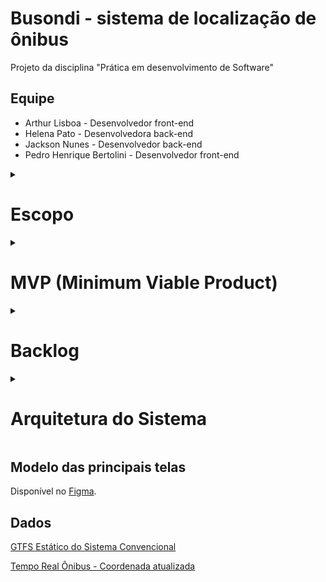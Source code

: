 # Busondi - sistema de localização de ônibus
Projeto da disciplina "Prática em desenvolvimento de Software"

## Equipe
- Arthur Lisboa - Desenvolvedor front-end
- Helena Pato - Desenvolvedora back-end
- Jackson Nunes - Desenvolvedor back-end
- Pedro Henrique Bertolini - Desenvolvedor front-end

<details>
  <summary>
    <h1>Escopo</h1>
  </summary>

### Funcional

O principal objetivo do sistema é o acompanhamento de linhas de ônibus na cidade de Belo Horizonte, MG. Ele terá as funcionalidades de listar os horários previstos de chegada dos ônibus de acordo com sua grade agendada, além do acompanhamento da posição dos veículos em tempo real, usando [informações da  prefeitura do município](https://dados.pbh.gov.br/dataset/tempo_real_onibus_-_coordenada/resource/d7ce6e9b-343f-4e83-8b46-68fa90a12d59?inner_span=True). O sistema também será capaz de sugerir uma ou mais rotas, dados um endereço de partida e um de destino. As rotas sugeridas poderão envolver mais de uma linha de ônibus que cumpram esse percurso.

### Tecnológico
Para a implementação do back-end do projeto serão utilizados a linguagem Python e o framework Flask, com o banco de dados sqlite. No caso do front-end, será utilizado o framework Angular, que é baseado na linguagem TypeScript.
</details>

<details>
  <summary>
    <h1>MVP (Minimum Viable Product)</h1>
  </summary>

A criação de um MVP para o sistema Busondi se basearia no tipo conhecido como **Mágico de Oz**, no qual a entrega de soluções é feita manualmente, por pessoas reais. Em suma, uma interface de interação seria oferecida ao cliente, através da qual ele estaria apto a solicitar um dos dois serviços principais do sistema: o acompanhamento de uma linha de ônibus específica, oferecendo seu respectivo identificador ou a verificação de rotas possíveis, dando um endereço de partida e outro de destino. Tendo recebido os dados, uma equipe nos bastidores entraria em ação, procurando manualmente as informações em sistemas de terceiros (como na [consulta de itinerários da BHTRANS](https://prefeitura.pbh.gov.br/bhtrans/informacoes/transportes/onibus/consulta-itinerarios)) para só então retornar a resposta ao usuário. Nesse caso, não seriam fornecidos dados em tempo real, devido à complexidade para realizar tal tarefa de modo manual; seriam retornados, pois, os dados estáticos, bem como previsões de tempo de embarque e chegada. Nessa estratégia, o tempo gasto em desenvolvimento seria basicamente na parte de front-end, cuja equipe poderia fornecer uma interface simples em tempo hábil. 

É válido ressaltar, no entanto, que a criação de um MVP para esse tipo de sistema talvez não seja a melhor estratégia a ser adotada, uma vez que se baseia em uma ideia já existente e amplamente utilizada no mundo real. No lugar, poderiam ser adotadas ferramentas de Product Discovery, como Jobs to be Done.
</details>

<details>
  <summary>
    <h1>Backlog</h1>
  </summary>

### Do Produto

1. Como usuário do sistema Busondi, quero descobrir quais linhas de ônibus passam por um ponto de ônibus.
2. Como usuário do sistema Busondi, quero descobrir qual o horário agendado para uma dada linha de ônibus passar por um dado ponto.
3. Como usuário do sistema Busondi, quero (fazer login para) salvar linhas, pontos de ônibus e endereços que uso frequentemente e ter acesso rápido a eles.
4. Como usuário do sistema Busondi, quero salvar um ponto, uma linha e um horário em que, quando o ônibus se aproximar, serei notificado.
5. Como usuário do sistema Busondi, quero descobrir qual a posição atual do ônibus em meio a sua rota.
6. Como usuário do sistema Busondi, quero poder ver toda a rota de uma dada linha de ônibus, destacando todas as suas paradas, incluindo seu ponto final.
7. Como usuário do sistema Busondi, quero descobrir qual a previsão de chegada do ônibus, baseada em sua posição atual.
8. Como usuário do sistema Busondi, quero descobrir qual o ponto de ônibus mais próximo em que a minha linha passa e em qual sentido.
9. Como usuário do sistema Busondi, quero fornecer um endereço de partida e outro de destino e receber sugestões de linhas de ônibus que fazem esse percurso.
10. Como usuário do sistema Busondi, quero poder ver um mapa do meu entorno que destaque pontos de ônibus próximos, que podem ser selecionados.
11. Como usuário do sistema Busondi, quero poder dar feedbacks sobre as previsões fornecidas pelo sistema, por exemplo, se um ônibus já passou ou não.

### Do Sprint 2

Tarefas técnicas back-end
  - Fazer diagrama da arquitetura do sistema [Helena]
  - Fazer esquema relacional do BD [Helena]
  - Criar banco de dados sqlite com as entidades do sistema [Jackson]
  - Criar projeto Flask [Jackson]

Tarefas técnicas front-end
  - Definir organização do projeto [Pedro]
  - Definir arquitetura [Arthur]
  - Definição de bibliotecas e frameworks adicionais [Pedro e Arthur]

História 1: Como usuário do sistema Busondi, quero descobrir quais linhas de ônibus passam por um ponto de ônibus.

Tarefas:
  - Obter [dados GTFS estáticos](https://dados.pbh.gov.br/dataset/gtfs-estatico-do-sistema-convencional) de ônibus em BH [Helena]
  - Processar os dados para ficarem no formato condizente com o esquema relacional [Helena]
  - Inserir os dados no BD [Jackson]
  - Criar endpoint `GET /stops` que retorna a lista de pontos cadastrados [Helena]
  - Criar endpoint `GET /stops/<stop_id>` que retorna a lista de linhas que passam por um dado ponto [Helena]
  - Criar interface do endpoint `GET /stops` [Arthur]
  - Criar interface do endpoint `GET /stops/<stop_id>` [Pedro]

História 2: Como usuário do sistema Busondi, quero descobrir qual o horário agendado para uma dada linha de ônibus passar por um dado ponto.

Tarefas:
  - Implementar algoritmo para calcular, dado o horário de partida e a localização do ponto, quanto tempo o ônibus deve demorar a chegar [Jackson]
  - Complementar o endpoint `GET /stops/<stop_id>` com a informação de, dada a hora atual, qual o próximo horário agendado para cada linha passar em dado ponto, usando o algoritmo citado acima [Jackson]
  - Adicionar, na interfacedo endpoint `GET /stops/<stop_id>`, o horário agendado de chegada de cada linha [Arthur]

História 3: Como usuário do sistema Busondi, quero (fazer login para) salvar linhas, pontos de ônibus e endereços que uso frequentemente e ter acesso rápido a eles.

Tarefas:
  - Criar CRUD de usuário [Helena]
  - Criar lógica de login de usuário [Jackson]
  - Adicionar tabela de favoritos do usuário no banco de dados [Jackson]
  - Criar CRUD de favoritos [Helena]
  - Criar interfaces de:
    * Criação de usuário, [Arthur]
    * Login, [Arthur]
    * Informações do usuário, [Pedro]
    * Listagem de favoritos [Pedro]

História 5: Como usuário do sistema Busondi, quero descobrir qual a posição atual do ônibus em meio a sua rota.

Tarefas:
  - Obter [dados de posição atual dos ônibus](https://dados.pbh.gov.br/dataset/tempo_real_onibus_-_coordenada) [Jackson]
  - Implementar lógica de atualização dos dados de posição atual dos ônibus [Jackson]
  - Criar endpoint `GET /current-position/<route_id>` que retorna a informação de posição atual do ônibus [Helena]
  - Criar interface com mapa que mostra a posição atual do ônibus em meio à sua rota (shape) [Pedro]

História 6: Como usuário do sistema Busondi, quero poder ver toda a rota de uma dada linha de ônibus, destacando todas as suas paradas, incluindo seu ponto final.

Tarefas: 
   - Criar endpoint `GET /routes/<route_id>` que retorna a informação de toda a rota do ônibus com seus pontos de parada [Jackson]
   - Criar interface com mapa que mostra toda a rota do ônibus com seus pontos de parada [Arthur]
</details>
 
<details>
  <summary>
    <h1>Arquitetura do Sistema</h1>
  </summary>

### Arquitetura Hexagonal
A Arquitetura Hexagonal consiste em criar componentes desacoplados, cuja conexão é feita por adaptadores e portas. O sistema Busondi se beneficia desse padrão arquitetural para ter independência entre lógica de aplicação e tecnologia, o que permite a substituição de componentes individualmente sem interferir no restante do projeto, além de aumentar a testabilidade. A arquitetura completa pode ser observada na imagem a seguir:
  
![DiagramaArquitetura (1)](https://user-images.githubusercontent.com/42253628/172080823-3c524ba5-41da-4698-afaf-c01a922fed0d.jpg)

Como é possível observar, existem dois tipos de portas: 
- **Portas de entrada:** funcionam como interfaces para as classes externas acessarem métodos da classes de domínio. Um exemplo é a porta ```GetStop```, que retorna métodos de ```GetStopImpl```.
```python
class GetStop:
    def get_all_stops():
        return GetStopImpl.get_all_stops_impl()

    def get_stop_by_id(stop_id):
        return GetStopImpl.get_stop_by_id_impl(stop_id)

    def get_stops_coordinates(stops_list):
        return GetStopImpl.get_stops_coordinates_impl(stops_list)

    def get_stops_from_route(route_id):
        return GetStopImpl.get_stops_from_route_impl(route_id)
```

- **Portas de saída:** funcionam como interfaces para classes de domínio acessarem métodos de classes externas. A classe ```StopsRepository``` desempenha essa função, chamando métodos da classe ```StopsRepositoryImpl```.
```python
class StopsRepository:
    
    def return_all_stops():
        return StopsRepositoryImpl.return_all_stops_impl()

    def return_stop_by_id(stop_id):
        return StopsRepositoryImpl.return_stop_by_id_impl(stop_id)

    def return_all_stops_in_list(stops_list):
        return StopsRepositoryImpl.return_all_stops_in_list_impl(stops_list)
```

Também existem dois tipos de adaptadores: 
* Aqueles que recebem requisições de fora do sistema e chamam os métodos adequados através das portas de entrada, como o ```bus_stops_controller.py```, que chama o método ```get_all_stops()``` pela ```porta GetStop```.
```python
  def list_stops():
    stops_list = GetStop.get_all_stops()

    stops_dict = {}
    for stop in stops_list:
        stops_dict[stop.stop_id] = {
            'stop_lat' : stop.stop_lat,
            'stop_lon': stop.stop_lon,
            'stop_name' : stop.stop_name
        }
        
    return make_response(jsonify(stops_dict), 200)
```
  
* Aqueles que recebem chamadas vindas de dentro do domínio, através de uma porta de saída e realiza a conexão com um sistema externo, como por exemplo um Banco de Dados. A classe ```StopsRepositoryImpl``` desempenha essa função.
```python
  class StopsRepositoryImpl:
    def return_all_stops_impl():
        with DBConnection() as connection:
            all_stops = connection.session.query(BusStops).all()
        return all_stops

    def return_stop_by_id_impl(stop_id):
        with DBConnection() as connection:
            stop = connection.session.query(BusStops).get(stop_id)
        return stop

    def return_all_stops_in_list_impl(stops_list):
        with DBConnection() as connection:
            stops_list = connection.session.query(BusStops).filter(BusStops.stop_id.in_(stops_list)).all()
        return stops_list
```

### Domain-Driven Design (DDD)

Na camada de domínio foram adotados os princípios de projeto de Domain Driven Design (DDD), que casam muito bem com a arquitetura hexagonal do sistema. A linguagem ubíqua foi usada para nomear os elementos presentes no sistema. Exemplos são as classes BusStop (ponto de ônibus) e Route (linha de ônibus). Alguns dos relacionamentos entre esses elementos podem ser mapeados, como o fato de que em um ponto de ônibus passam várias linhas de ônibus, e uma linha de ônibus faz várias viagens (Trips) por dia. Vários tipos de objetos de domínio compõem o sistema, eles podem ser vistos no diagrama a seguir:

![DiagramaDDD](https://user-images.githubusercontent.com/42720360/172061980-6ca75396-02d3-41fc-9ec2-2d24cf0e866e.png)

As entidades são objetos complexos que possuem uma identidade única, que as distingue dos demais objetos da mesma classe. Como exemplo, no nosso sistema, temos a classe BusStop que representa um ponto de ônibus. Cada instância da classe tem um ID único que a distingue das demais.

```python
class BusStop:

    stop_id = ''
    stop_name = ''
    stop_lat = 0.0
    stop_lon = 0.0

    def __init__(self, stop_id, stop_name, stop_lat, stop_lon):
        self.stop_id = stop_id
        self.stop_name = stop_name
        self.stop_lat = stop_lat
        self.stop_lon = stop_lon
```

Objetos de valor, ao contrário das entidades, não possuem identificadores únicos e são caracterizados por seu estado. Podemos ver um exemplo do sistema na entidade BusStop acima, que possui objetos de valor como o nome do ponto de ônibus e suas coordenadas de latitude e longitude.

Serviços são objetos que agrupam operações importantes feitas sob o domínio. No sistema Busondi, temos diversos serviços, como aqueles implementados pela classe GetStopImpl. Estes incluem listar todos os pontos de ônibus, retornar os dados de um ponto específico dado seu ID, retornar apenas as coordenadas de um ponto e listar todos os pontos pelos quais uma linha passa.

```python
class GetStopImpl:

    def get_all_stops_impl():
        all_stops = StopsRepository.return_all_stops()
        stops_list = []
        for stop in all_stops:
            stops_list.append(BusStop(stop.stop_id, stop.stop_name, stop.stop_lat, stop.stop_lon))
        return stops_list

    def get_stop_by_id_impl(stop_id):
        stop_repo = StopsRepository.return_stop_by_id(stop_id)
        stop_class = BusStop(stop_repo.stop_id, stop_repo.stop_name, stop_repo.stop_lat, stop_repo.stop_lon)
        return stop_class

    def get_stops_coordinates_impl(stops_list):
        stops_in_list = StopsRepository.return_all_stops_in_list(stops_list)
        coordinate_list = []
        for stop in stops_in_list:
            coordinate_list.append((stop.stop_lon, stop.stop_lat))
        return coordinate_list

    def get_stops_from_route_impl(route_id):
        stops_in_route = RouteStopRepository.return_all_stops_in_route(route_id)
        stop_id_list = [stop.stop_id for stop in stops_in_route]
        stops = StopsRepository.return_all_stops_in_list(stop_id_list)
        stops_list = []
        for stop in stops:
            stops_list.append(BusStop(stop.stop_id, stop.stop_name, stop.stop_lat, stop.stop_lon))
        return stops_list
```

Repositórios são usados para intermediar o acesso ao banco de dados, recuperando outros objetos do domínio que estão armazenados nele. A classe StopsRepositoryImpl é um exemplo de repositório, que intermedia as consultas relacionadas a pontos de ônibus que são feitas ao banco de dados.

```python
class StopsRepositoryImpl:
    def return_all_stops_impl():
        with DBConnection() as connection:
            all_stops = connection.session.query(BusStops).all()
        return all_stops

    def return_stop_by_id_impl(stop_id):
        with DBConnection() as connection:
            stop = connection.session.query(BusStops).get(stop_id)
        return stop

    def return_all_stops_in_list_impl(stops_list):
        with DBConnection() as connection:
            stops_list = connection.session.query(BusStops).filter(BusStops.stop_id.in_(stops_list)).all()
        return stops_list
```

</details>  
  
## Modelo das principais telas

Disponível no [Figma](https://www.figma.com/file/hSx4UFs5TYbPq3AHop0nI1/Clickons?node-id=243%3A471).

## Dados

[GTFS Estático do Sistema Convencional](https://dados.pbh.gov.br/dataset/gtfs-estatico-do-sistema-convencional)

[Tempo Real Ônibus - Coordenada atualizada](https://dados.pbh.gov.br/dataset/tempo_real_onibus_-_coordenada)
